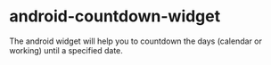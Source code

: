 android-countdown-widget
========================

The android widget will help you to countdown the days (calendar or working) until a specified date.
